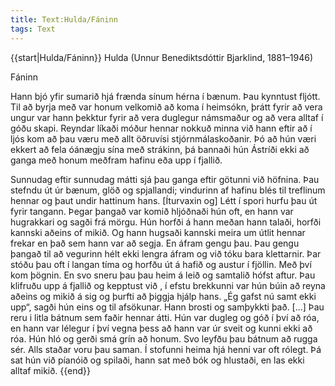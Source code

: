 ```yaml
---
title: Text:Hulda/Fáninn
tags: Text
---
```


{{start|Hulda/Fáninn}}
Hulda (Unnur Benediktsdóttir Bjarklind, 1881–1946)

Fáninn

Hann bjó yfir sumarið hjá frænda sínum hérna í bænum. Þau kynntust fljótt. Til að byrja með var honum velkomið að koma í heimsókn, þrátt fyrir að vera ungur var hann þekktur fyrir að vera duglegur námsmaður og að vera alltaf í góðu skapi. Reyndar líkaði móður hennar nokkuð minna við hann eftir að í ljós kom að þau væru með allt öðruvísi stjórnmálaskoðanir. Þó að hún væri ekkert að fela óánægju sína með strákinn, þá bannaði hún Ástríði ekki að ganga með honum meðfram hafinu eða upp í fjallið.

Sunnudag eftir sunnudag mátti sjá þau ganga eftir götunni við höfnina. Þau stefndu út úr bænum, glöð og spjallandi; vindurinn af hafinu blés til treflinum hennar og þaut undir hattinum hans. [Íturvaxin og] Létt í spori hurfu þau út fyrir tangann. Þegar þangað var komið hljóðnaði hún oft, en hann var hugrakkari og sagði frá mörgu. Hún horfði á hann meðan hann talaði, horfði kannski aðeins of mikið. Og hann hugsaði kannski meira um útlit hennar frekar en það sem hann var að segja. En áfram gengu þau. Þau gengu þangað til að vegurinn hélt ekki lengra áfram og við tóku bara klettarnir. Þar stóðu þau oft í langan tíma og horfðu út á hafið og austur í fjöllin. Með því kom þögnin. En svo sneru þau þau heim á leið og samtalið hófst aftur. Þau klifruðu upp á fjallið og kepptust við , í efstu brekkunni var hún búin að reyna aðeins og mikið á sig og þurfti að þiggja hjálp hans. „Ég gafst nú samt ekki upp“, sagði hún eins og til afsökunar. Hann brosti og samþykkti það. [...] Þau reru i litla bátnum sem faðir hennar átti. Hún var dugleg og góð í því að róa, en hann var lélegur í því vegna þess að hann var úr sveit og kunni ekki að róa. Hún hló og gerði smá grín að honum. Svo leyfðu þau bátnum að rugga sér. Alls staðar voru þau saman. Í stofunni heima hjá henni var oft rólegt. Þá sat hún við píanóið og spilaði, hann sat með bók og hlustaði, en las ekki alltaf mikið. 
{{end}}
<noinclude></noinclude>